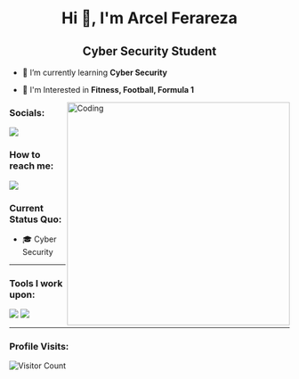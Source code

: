 <h1 align="center">Hi 👋, I'm Arcel Ferareza</h1>
<h2 align="center">Cyber Security Student</h2>

- 🌱 I’m currently learning **Cyber Security**

- 👀 I'm Interested in **Fitness, Football, Formula 1**
  
<img align="right" alt="Coding" width="400" src="https://media.giphy.com/media/qgQUggAC3Pfv687qPC/giphy.gif">

### Socials: 
<a href="(https://www.instagram.com/xaferareza)"><img src="https://img.shields.io/badge/xaferareza-%23E4405F.svg?&style=for-the-badge&logo=instagram&logoColor=white"></a>
<br>
### How to reach me: 
<a href="mailto: xisferareza@gmail.com">
<img src="https://img.shields.io/badge/-xisferareza@gmail.com-7B83EB?&style=for-the-badge&logo=Microsoft-outlook&logoColor=white" ></a>

### Current Status Quo:

- 🎓 Cyber Security


------------------------------------------- 

### Tools I work upon:

<img src="http://img.shields.io/badge/-VS%20Code-000000?style=for-the-badge&logo=Visual-studio-code&logoColor=blue">  <img src="https://img.shields.io/badge/Canva-%2300C4CC.svg?style=for-the-badge&logo=Canva&logoColor=white">



------------------------------------------- 
### Profile Visits:
![Visitor Count](https://profile-counter.glitch.me/{arcelsf}/count.svg)
